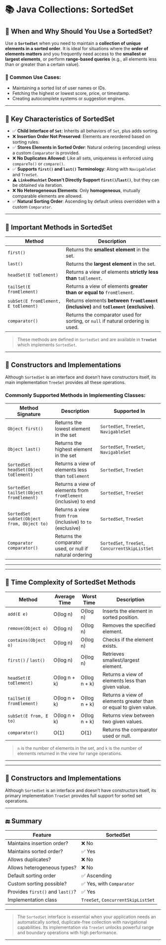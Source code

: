 
# 📚 Java Collections: SortedSet

## 🔹 When and Why Should You Use a SortedSet?

Use a **`SortedSet`** when you need to maintain a **collection of unique elements in a sorted order**. It is ideal for situations where the **order of elements matters** and you frequently need access to the **smallest or largest elements**, or perform **range-based queries** (e.g., all elements less than or greater than a certain value).

### 🧠 Common Use Cases:
- Maintaining a sorted list of user names or IDs.
- Fetching the highest or lowest score, price, or timestamp.
- Creating autocomplete systems or suggestion engines.

---

## 🔸 Key Characteristics of SortedSet

- ✅ **Child Interface of `Set`**: Inherits all behaviors of `Set`, plus adds sorting.
- ❌ **Insertion Order Not Preserved**: Elements are reordered based on sorting rules.
- ✅ **Stores Elements in Sorted Order**: Natural ordering (ascending) unless a custom `Comparator` is provided.
- ❌ **No Duplicates Allowed**: Like all sets, uniqueness is enforced using `compareTo()` or `compare()`.
- ✅ **Supports `first()` and `last()` Terminology**: Along with `NavigableSet` and `TreeSet`.
- ⚠️ **`LinkedHashSet` Doesn’t Directly Support `first()`/`last()`**, but they can be obtained via iteration.
- ❌ **No Heterogeneous Elements**: Only **homogeneous**, mutually comparable elements are allowed.
- ✅ **Natural Sorting Order**: Ascending by default unless overridden with a custom `Comparator`.

---

## 🔸 Important Methods in SortedSet

| Method | Description |
|--------|-------------|
| `first()` | Returns the **smallest element** in the set. |
| `last()` | Returns the **largest element** in the set. |
| `headSet(E toElement)` | Returns a view of elements **strictly less than** `toElement`. |
| `tailSet(E fromElement)` | Returns a view of elements **greater than or equal to** `fromElement`. |
| `subSet(E fromElement, E toElement)` | Returns elements **between `fromElement` (inclusive)** and **`toElement` (exclusive)**. |
| `comparator()` | Returns the comparator used for sorting, or `null` if natural ordering is used. |

> These methods are defined in `SortedSet` and are available in **`TreeSet`** which implements `SortedSet`.

---

## 🔸 Constructors and Implementations

Although `SortedSet` is an interface and doesn’t have constructors itself, its main implementation `TreeSet` provides all these operations.

### Commonly Supported Methods in Implementing Classes:

| **Method Signature**                          | **Description**                                                              | **Supported In** |
|-----------------------------------------------|------------------------------------------------------------------------------|------------------|
| `Object first()`                               | Returns the lowest element in the set                                        | `SortedSet`, `TreeSet`, `NavigableSet` |
| `Object last()`                                | Returns the highest element in the set                                       | `SortedSet`, `TreeSet`, `NavigableSet` |
| `SortedSet headSet(Object toElement)`          | Returns a view of elements less than `toElement`                             | `SortedSet`, `TreeSet` |
| `SortedSet tailSet(Object fromElement)`        | Returns a view of elements from `fromElement` (inclusive) to end             | `SortedSet`, `TreeSet` |
| `SortedSet subSet(Object from, Object to)`     | Returns a view from `from` (inclusive) to `to` (exclusive)                   | `SortedSet`, `TreeSet` |
| `Comparator comparator()`                      | Returns the comparator used, or null if natural ordering                     | `SortedSet`, `TreeSet`, `ConcurrentSkipListSet` |

---


---

## 🔸 Time Complexity of SortedSet Methods

| **Method**                   | **Average Time** | **Worst Time** | **Description** |
|------------------------------|------------------|----------------|-----------------|
| `add(E e)`                   | O(log n)         | O(log n)       | Inserts the element in sorted position. |
| `remove(Object o)`           | O(log n)         | O(log n)       | Removes the specified element. |
| `contains(Object o)`         | O(log n)         | O(log n)       | Checks if the element exists. |
| `first()` / `last()`         | O(log n)         | O(log n)       | Retrieves smallest/largest element. |
| `headSet(E toElement)`       | O(log n + k)     | O(log n + k)   | Returns a view of elements less than given value. |
| `tailSet(E fromElement)`     | O(log n + k)     | O(log n + k)   | Returns a view of elements greater than or equal to given value. |
| `subSet(E from, E to)`       | O(log n + k)     | O(log n + k)   | Returns view between two given values. |
| `comparator()`               | O(1)             | O(1)           | Returns the comparator used or null. |

> `n` is the number of elements in the set, and `k` is the number of elements returned in the view for range operations.

---

---

## 🔸 Constructors and Implementations

Although `SortedSet` is an interface and doesn’t have constructors itself, its primary implementation `TreeSet` provides full support for sorted set operations.



---
## 🔚 Summary

| Feature | SortedSet |
|--------|------------|
| Maintains insertion order? | ❌ No |
| Maintains sorted order? | ✅ Yes |
| Allows duplicates? | ❌ No |
| Allows heterogeneous types? | ❌ No |
| Default sorting order | ✅ Ascending |
| Custom sorting possible? | ✅ Yes, with `Comparator` |
| Provides `first()` and `last()`? | ✅ Yes |
| Implementation class | `TreeSet`, `ConcurrentSkipListSet` |

---

> The `SortedSet` interface is essential when your application needs an automatically sorted, duplicate-free collection with navigational capabilities. Its implementation via `TreeSet` unlocks powerful range and boundary operations with high performance.

---
